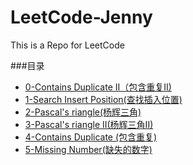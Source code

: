 # LeetCode-Jenny
This is a Repo for LeetCode 

###目录

* [0-Contains Duplicate II（包含重复II)](https://github.com/jennyzhang8800/LeetCode-Jenny/blob/master/0-Contains%20Duplicate%20II.md)
* [1-Search Insert Position(查找插入位置)](https://github.com/jennyzhang8800/LeetCode-Jenny/blob/master/1-Search%20Insert%20Position.md)
* [2-Pascal's riangle(杨辉三角)](https://github.com/jennyzhang8800/LeetCode-Jenny/blob/master/2-Pascal's%20Triangle.md)
* [3-Pascal's riangle II(杨辉三角II)](https://github.com/jennyzhang8800/LeetCode-Jenny/blob/master/3-Pascal's%20Triangle%20II.md)
* [4-Contains Duplicate (包含重复)](https://github.com/jennyzhang8800/LeetCode-Jenny/blob/master/4-Contains%20Duplicate.md)
* [5-Missing Number(缺失的数字)](https://github.com/jennyzhang8800/LeetCode-Jenny/blob/master/5-Missing%20Number.md)
